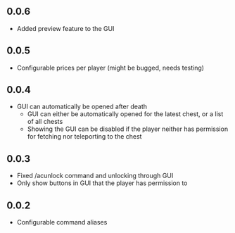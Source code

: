 ## 0.0.6
- Added preview feature to the GUI

## 0.0.5
- Configurable prices per player (might be bugged, needs testing)

## 0.0.4
- GUI can automatically be opened after death
  - GUI can either be automatically opened for the latest chest, or a list of all chests
  - Showing the GUI can be disabled if the player neither has permission for fetching nor teleporting to the chest

## 0.0.3
- Fixed /acunlock command and unlocking through GUI
- Only show buttons in GUI that the player has permission to

## 0.0.2
- Configurable command aliases